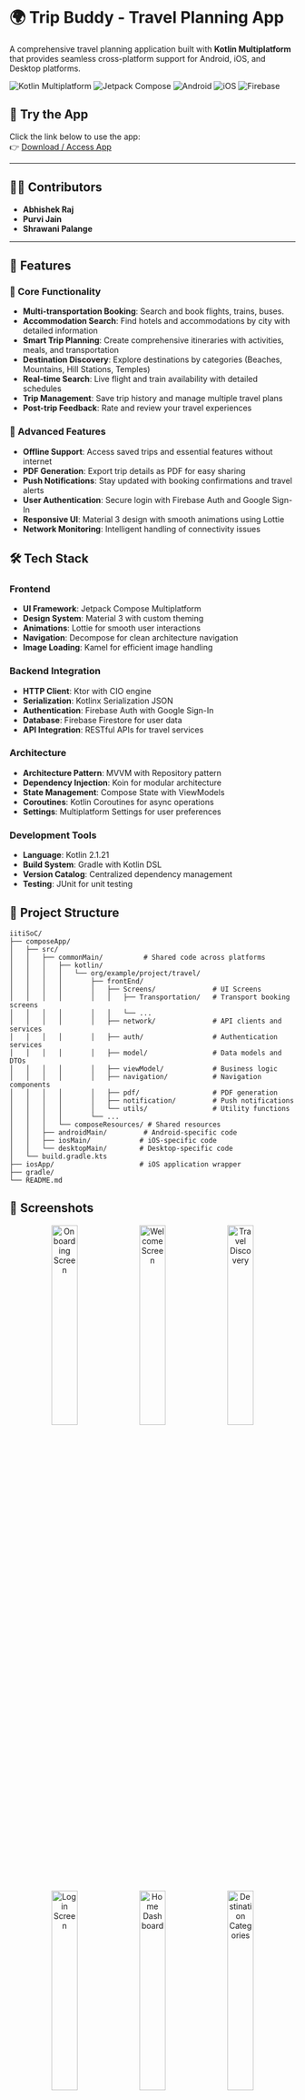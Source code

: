 # 🌍 Trip Buddy - Travel Planning App

A comprehensive travel planning application built with **Kotlin Multiplatform** that provides seamless cross-platform support for Android, iOS, and Desktop platforms.

![Kotlin Multiplatform](https://img.shields.io/badge/Kotlin-Multiplatform-0095D5?style=for-the-badge&logo=kotlin)
![Jetpack Compose](https://img.shields.io/badge/Jetpack-Compose-4285F4?style=for-the-badge&logo=jetpackcompose)
![Android](https://img.shields.io/badge/Android-3DDC84?style=for-the-badge&logo=android&logoColor=white)
![iOS](https://img.shields.io/badge/iOS-000000?style=for-the-badge&logo=ios&logoColor=white)
![Firebase](https://img.shields.io/badge/Firebase-039BE5?style=for-the-badge&logo=firebase)

## 🚀 Try the App
Click the link below to use the app:  
👉 [Download / Access App](https://limewire.com/d/Wc8Jf#XyotwZkBFR)

---

## 👨‍💻 Contributors
- **Abhishek Raj**  
- **Purvi Jain**  
- **Shrawani Palange**

---
## 📱 Features

### 🎯 Core Functionality
- **Multi-transportation Booking**: Search and book flights, trains, buses.
- **Accommodation Search**: Find hotels and accommodations by city with detailed information
- **Smart Trip Planning**: Create comprehensive itineraries with activities, meals, and transportation
- **Destination Discovery**: Explore destinations by categories (Beaches, Mountains, Hill Stations, Temples)
- **Real-time Search**: Live flight and train availability with detailed schedules
- **Trip Management**: Save trip history and manage multiple travel plans
- **Post-trip Feedback**: Rate and review your travel experiences

### 🚀 Advanced Features
- **Offline Support**: Access saved trips and essential features without internet
- **PDF Generation**: Export trip details as PDF for easy sharing
- **Push Notifications**: Stay updated with booking confirmations and travel alerts
- **User Authentication**: Secure login with Firebase Auth and Google Sign-In
- **Responsive UI**: Material 3 design with smooth animations using Lottie
- **Network Monitoring**: Intelligent handling of connectivity issues

## 🛠️ Tech Stack

### Frontend
- **UI Framework**: Jetpack Compose Multiplatform
- **Design System**: Material 3 with custom theming
- **Animations**: Lottie for smooth user interactions
- **Navigation**: Decompose for clean architecture navigation
- **Image Loading**: Kamel for efficient image handling

### Backend Integration
- **HTTP Client**: Ktor with CIO engine
- **Serialization**: Kotlinx Serialization JSON
- **Authentication**: Firebase Auth with Google Sign-In
- **Database**: Firebase Firestore for user data
- **API Integration**: RESTful APIs for travel services

### Architecture
- **Architecture Pattern**: MVVM with Repository pattern
- **Dependency Injection**: Koin for modular architecture
- **State Management**: Compose State with ViewModels
- **Coroutines**: Kotlin Coroutines for async operations
- **Settings**: Multiplatform Settings for user preferences

### Development Tools
- **Language**: Kotlin 2.1.21
- **Build System**: Gradle with Kotlin DSL
- **Version Catalog**: Centralized dependency management
- **Testing**: JUnit for unit testing

## 📁 Project Structure

```
iitiSoC/
├── composeApp/
│   ├── src/
│   │   ├── commonMain/          # Shared code across platforms
│   │   │   ├── kotlin/
│   │   │   │   └── org/example/project/travel/
│   │   │   │       ├── frontEnd/
│   │   │   │       │   ├── Screens/              # UI Screens
│   │   │   │       │   │   ├── Transportation/   # Transport booking screens
│   │   │   │       │   │   └── ...
│   │   │   │       │   ├── network/              # API clients and services
│   │   │   │       │   ├── auth/                 # Authentication services
│   │   │   │       │   ├── model/                # Data models and DTOs
│   │   │   │       │   ├── viewModel/            # Business logic
│   │   │   │       │   ├── navigation/           # Navigation components
│   │   │   │       │   ├── pdf/                  # PDF generation
│   │   │   │       │   ├── notification/         # Push notifications
│   │   │   │       │   └── utils/                # Utility functions
│   │   │   │       └── ...
│   │   │   └── composeResources/ # Shared resources
│   │   ├── androidMain/         # Android-specific code
│   │   ├── iosMain/            # iOS-specific code
│   │   └── desktopMain/        # Desktop-specific code
│   └── build.gradle.kts
├── iosApp/                     # iOS application wrapper
├── gradle/
└── README.md
```

## 📱 Screenshots

<div align="center">
  <img src="photo_2025-07-29_21-30-54.jpg" width="30%" alt="Onboarding Screen"/>
  <img src="photo_2025-07-29_21-30-58.jpg" width="30%" alt="Welcome Screen"/>
  <img src="photo_2025-07-29_21-30-59.jpg" width="30%" alt="Travel Discovery"/>
</div>

<div align="center">
  <img src="photo_2025-07-29_21-31-01.jpg" width="30%" alt="Login Screen"/>
  <img src="photo_2025-07-29_21-31-02.jpg" width="30%" alt="Home Dashboard"/>
  <img src="photo_2025-07-29_21-31-03.jpg" width="30%" alt="Destination Categories"/>
</div>

<div align="center">
  <img src="photo_2025-07-29_21-31-04.jpg" width="30%" alt="City Search"/>
  <img src="photo_2025-07-29_21-31-05.jpg" width="30%" alt="Flight Search"/>
  <img src="photo_2025-07-29_21-31-07.jpg" width="30%" alt="Flight Results"/>
</div>

<div align="center">
  <img src="photo_2025-07-29_21-31-09.jpg" width="30%" alt="Hotel Selection"/>
  <img src="photo_2025-07-29_21-31-10.jpg" width="30%" alt="Trip Itinerary"/>
  <img src="photo_2025-07-29_21-31-11.jpg" width="30%" alt="Trip Confirmation"/>
</div>

<div align="center">
  <img src="photo_2025-07-29_21-43-28.jpg" width="30%" alt="Profile Screen"/>
</div>

### 🎯 Key Features Showcased
- **Onboarding Experience**: Beautiful animated introduction screens
- **Authentication**: Secure login and signup with Google integration
- **Home Dashboard**: Category-based destination discovery
- **Smart Search**: Real-time flight and accommodation search
- **Trip Planning**: Comprehensive itinerary creation and management
- **User Profile**: Personalized user experience and trip history

## 🙏 Acknowledgments

- **JetBrains** for Kotlin Multiplatform
- **Google** for Jetpack Compose and Firebase
- **Ktor Team** for the excellent HTTP client
- **Material Design** for the design system
- **Lottie** for beautiful animations

## 📞 Contact
- **Email**: rajabhishek4444@gmail.com
- **LinkedIn**: [Abhishek Raj](https://linkedin.com/in/yourprofile](http://www.linkedin.com/in/abhishekraj-iiti)


---

⭐ **Star this repository if you find it helpful!**

**Made with ❤️ using Kotlin Multiplatform**
